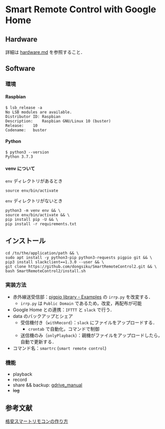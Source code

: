 # Smart Remote Control with Google Home

## Hardware

詳細は [hardware.md](manuals/hardware.md) を参照すること．

## Software

### 環境

#### Raspbian

```shell-session:rasbian_version
$ lsb_release -a
No LSB modules are available.
Distributor ID:	Raspbian
Description:	Raspbian GNU/Linux 10 (buster)
Release:	10
Codename:	buster
```

#### Python

```shell
$ python3 --version
Python 3.7.3
```

#### venv について

`env` ディレクトリがあるとき

```shell
source env/bin/activate
```

`env` ディレクトリがないとき

```shell
python3 -m venv env && \
source env/bin/activate && \
pip install pip -U && \
pip install -r requirements.txt
```

## インストール

```shell
cd /to/the/application/path && \
sudo apt install -y python3-pip python3-requests pigpio git && \
pip3 install slackclient==1.3.0 --user && \
git clone https://github.com/dongsiku/SmartRemoteControl2.git && \
bash SmartRemoteControl2/install.sh
```

### 実装方法

- 赤外線送受信部：[pigpio library - Examples](http://abyz.me.uk/rpi/pigpio/examples.html) の `irrp.py` を改変する．
  - `irrp.py` は `Public Domain` であるため，改変，再配布が可能
- Google Home との連携：`IFTTT` と `slack` で行う．
- data のバックアップとシェア
  - 受信機付き（`withRecord`）：`slack` にファイルをアップロードする．
    - `crontab` で自動化，コマンドで制御
  - 送信機のみ（`onlyPlayback`）：親機がファイルをアップロードしたら，自動で更新する．
- コマンド名：`smartrc` (`smart remote control`)

### 機能

- playback
- record
- share && backup: [gdrive_manual](manuals/gdrive_manual.md)
- ~~log~~

## 参考文献

[格安スマートリモコンの作り方](https://qiita.com/takjg/items/e6b8af53421be54b62c9)
